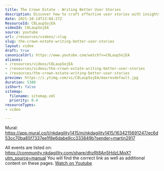 ```yaml
---
title: The Crown Estate - Writing Better User Stories
description: Discover how to craft effective user stories with insights from The Crown Estate. Enhance your agile practices and drive better outcomes!
date: 2021-10-14T13:04:27Z
ResourceId: C8LaupSojEA
videoId: C8LaupSojEA
source: youtube
url: /resources/videos/:slug
slug: the-crown-estate-writing-better-user-stories
layout: video
draft: true
canonicalUrl: https://www.youtube.com/watch?v=C8LaupSojEA
aliases:
- /resources/videos/C8LaupSojEA
- /resources/videos/the-crown-estate-writing-better-user-stories
- /resources/the-crown-estate-writing-better-user-stories
preview: https://i.ytimg.com/vi/C8LaupSojEA/maxresdefault.jpg
duration: 5380
isShort: false
sitemap:
  filename: sitemap.xml
  priority: 0.4
resourceTypes:
- video

---
```

 Mural: https://app.mural.co/t/nkdagility1415/m/nkdagility1415/1634215691247/ec6d53cc70ba85f7337ee1f8e6dabe9cc333849b?sender=martin2917
 
 
All events are listed on: https://community.nkdagility.com/share/dhzRt8An5HdzLMqX?utm_source=manual
You will find the correct link as well as additional content on these pages. 
 [Watch on Youtube](https://www.youtube.com/watch?v=C8LaupSojEA)
